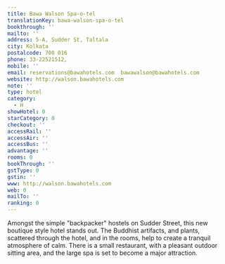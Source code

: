 ```yaml
---
title: Bawa Walson Spa-o-tel
translationKey: bawa-walson-spa-o-tel
bookthrough: ''
mailto: ''
address: 5-A, Sudder St, Taltala
city: Kolkata
postalcode: 700 016
phone: 33-22521512,
mobile: ''
email: reservations@bawahotels.com  bawawalson@bawahotels.com
website: http://walson.bawahotels.com
note: ''
type: hotel
category:
  - H
showHotel: 0
starCategory: 0
checkout: ''
accessRail: ''
accessAir: ''
accessBus: ''
advantage: ''
rooms: 0
bookThrough: ''
gstType: 0
gstin: ''
www: http://walson.bawahotels.com
web: 0
mailTo: ''
ranking: 0
---
```







Amongst the simple "backpacker" hostels on Sudder Street, this new boutique style hotel stands out. The Buddhist artifacts, and plants, scattered through the hotel, and in the rooms, help to create a tranquil atmosphere of calm.     There is a small restaurant, with a pleasant outdoor sitting area, and the large spa is set to become a major attraction. 